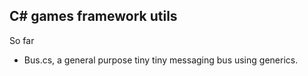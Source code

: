 C# games framework utils
-------------------------

So far

- Bus.cs, a general purpose tiny tiny messaging bus using generics.
